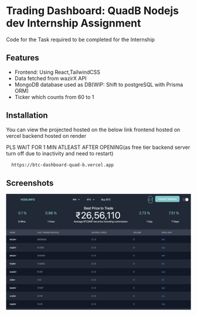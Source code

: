 
# Trading Dashboard: QuadB Nodejs dev Internship Assignment

Code for the Task required to be completed for the Internship



## Features

- Frontend: Using React,TailwindCSS
- Data fetched from wazirX API
- MongoDB database used as DB(WIP: Shift to postgreSQL with Prisma ORM)
- Ticker which counts from 60 to 1


## Installation

You can view the projected hosted on the below link
frontend hosted on vercel
backend hosted on render

PLS WAIT FOR 1 MIN ATLEAST AFTER OPENING(as free tier backend server turn off due to inactivity and need to restart)

```bash
  https://btc-dashboard-quad-b.vercel.app
```
    
## Screenshots

![App Screenshot](https://github.com/vansh123456/BTC-dashboard-quadB/blob/b3ffbde4fadb4b9607f3e8caa135c4ceacc5327c/images/img.png)


